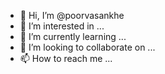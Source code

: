 - 👋 Hi, I’m @poorvasankhe
- 👀 I’m interested in ...
- 🌱 I’m currently learning ...
- 💞️ I’m looking to collaborate on ...
- 📫 How to reach me ...

<!---
poorvasankhe/poorvasankhe is a ✨ special ✨ repository because its `README.md` (this file) appears on your GitHub profile.
You can click the Preview link to take a look at your changes.
--->

